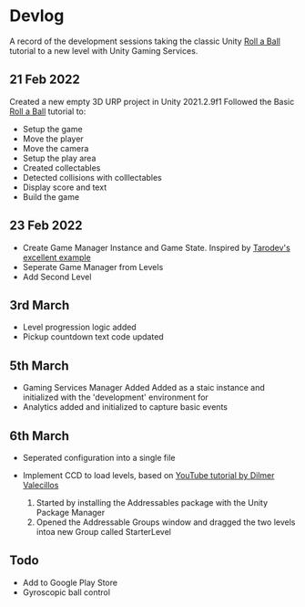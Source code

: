 # Devlog #

A record of the development sessions taking the classic Unity [Roll a Ball](https://learn.unity.com/project/roll-a-ball) tutorial to a new level with Unity Gaming Services. 

## 21 Feb 2022
Created a new empty 3D URP project in Unity 2021.2.9f1
Followed the Basic [Roll a Ball](https://learn.unity.com/project/roll-a-ball) tutorial to:
* Setup the game
* Move the player
* Move the camera
* Setup the play area
* Created collectables
* Detected collisions with colllectables
* Display score and text
* Build the game

## 23 Feb 2022
* Create Game Manager Instance and Game State. 
Inspired by [Tarodev's excellent example](https://www.youtube.com/watch?v=4I0vonyqMi8)
* Seperate Game Manager from Levels
* Add Second Level

## 3rd March
* Level progression logic added
* Pickup countdown text code updated

## 5th March
* Gaming Services Manager Added
Added as a staic instance and initialized with the 'development' environment for 
* Analytics added and initialized to capture basic events

## 6th March
* Seperated configuration into a single file 
* Implement CCD to load levels, based on [YouTube tutorial by Dilmer Valecillos](https://www.youtube.com/watch?v=BXdwcSLWXK4)

    1. Started by installing the Addressables package with the Unity Package Manager
    2. Opened the Addressable Groups window and dragged the two levels intoa new Group called StarterLevel



## Todo
* Add to Google Play Store
* Gyroscopic ball control